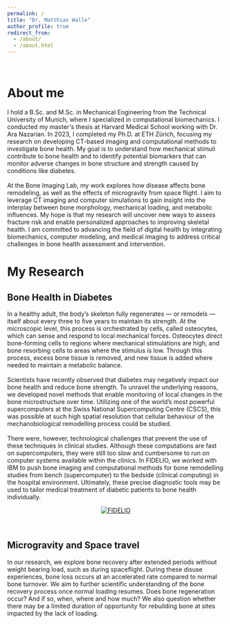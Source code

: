 ```yaml
---
permalink: /
title: "Dr. Matthias Walle"
author_profile: true
redirect_from: 
  - /about/
  - /about.html
---
```



<br>

About me
======
I hold a B.Sc. and M.Sc. in Mechanical Engineering from the Technical University of Munich, where I specialized in computational biomechanics. I conducted my master's thesis at Harvard Medical School working with Dr. Ara Nazarian. In 2023, I completed my Ph.D. at ETH Zürich, focusing my research on developing CT-based imaging and computational methods to investigate bone health. My goal is to understand how mechanical stimuli contribute to bone health and to identify potential biomarkers that can monitor adverse changes in bone structure and strength caused by conditions like diabetes.
<br>
<br>
At the Bone Imaging Lab, my work explores how disease affects bone remodeling, as well as the effects of microgravity from space flight. I aim to leverage CT imaging and computer simulations to gain insight into the interplay between bone morphology, mechanical loading, and metabolic influences. My hope is that my research will uncover new ways to assess fracture risk and enable personalized approaches to improving skeletal health. I am committed to advancing the field of digital health by integrating biomechanics, computer modeling, and medical imaging to address critical challenges in bone health assessment and intervention.
<br>

My Research
======
## Bone Health in Diabetes

In a healthy adult, the body’s skeleton fully regenerates — or remodels — itself about every three to five years to maintain its strength. At the microscopic level, this process is orchestrated by cells, called osteocytes, which can sense and respond to local mechanical forces. Osteocytes direct bone-forming cells to regions where mechanical stimulations are high, and bone resorbing cells to areas where the stimulus is low. Through this process, excess bone tissue is removed, and new tissue is added where needed to maintain a metabolic balance.
<br>
<br>
Scientists have recently observed that diabetes may negatively impact our bone health and reduce bone strength. To unravel the underlying reasons, we developed novel methods that enable monitoring of local changes in the bone microstructure over time. Utilizing one of the world’s most powerful supercomputers at the Swiss National Supercomputing Centre (CSCS), this was possible at such high spatial resolution that cellular behaviour of the mechanobiological remodelling process could be studied.
<br>
<br>
There were, however, technological challenges that prevent the use of these techniques in clinical studies. Although these computations are fast on supercomputers, they were still too slow and cumbersome to run on computer systems available within the clinics. In FIDELIO, we worked with IBM to push bone imaging and computational methods for bone remodelling studies from bench (supercomputer) to the bedside (clinical computing) in the hospital environment. Ultimately, these precise diagnostic tools may be used to tailor medical treatment of diabetic patients to bone health individually.
<br>

<p align="center">
  <a href="http://www.youtube.com/watch?v=BO_79y9X6dA" title="Bone Health in Diabetes">
    <img src="http://img.youtube.com/vi/BO_79y9X6dA/0.jpg" alt="FIDELIO">
  </a>
</p>

<br>

## Microgravity and Space travel 
In our research, we explore bone recovery after extended periods without weight bearing load, such as during spaceflight. During these disuse experiences, bone loss occurs at an accelerated rate compared to normal bone turnover. We aim to further scientific understanding of the bone recovery process once normal loading resumes. Does bone regeneration occur? And if so, when, where and how much? We also question whether there may be a limited duration of opportunity for rebuilding bone at sites impacted by the lack of loading.
